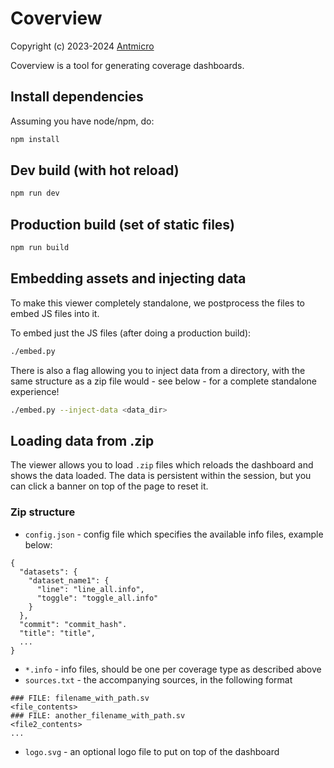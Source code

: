 # Coverview

Copyright (c) 2023-2024 [Antmicro](https://www.antmicro.com)

Coverview is a tool for generating coverage dashboards.

## Install dependencies

Assuming you have node/npm, do:

```sh
npm install
```

## Dev build (with hot reload)

```sh
npm run dev
```

## Production build (set of static files)

```sh
npm run build
```
## Embedding assets and injecting data

To make this viewer completely standalone, we postprocess the files to embed JS files into it.

To embed just the JS files (after doing a production build):

```sh
./embed.py
```

There is also a flag allowing you to inject data from a directory, with the same structure as a zip file would - see below - for a complete standalone experience!

```sh
./embed.py --inject-data <data_dir>
```

## Loading data from .zip

The viewer allows you to load `.zip` files which reloads the dashboard and shows the data loaded.
The data is persistent within the session, but you can click a banner on top of the page to reset it.

### Zip structure

* `config.json` - config file which specifies the available info files, example below:

```
{
  "datasets": {
    "dataset_name1": {
      "line": "line_all.info",
      "toggle": "toggle_all.info"
    }
  },
  "commit": "commit_hash".
  "title": "title",
  ...
}
```

* `*.info` - info files, should be one per coverage type as described above
* `sources.txt` - the accompanying sources, in the following format

```
### FILE: filename_with_path.sv
<file_contents>
### FILE: another_filename_with_path.sv
<file2_contents>
...
```

* `logo.svg` - an optional logo file to put on top of the dashboard
